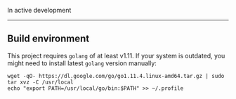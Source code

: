 In active development

---

## Build environment

This project requires `golang` of at least v1.11. If your system is outdated, you might need to install latest `golang` version manually:

    wget -qO- https://dl.google.com/go/go1.11.4.linux-amd64.tar.gz | sudo tar xvz -C /usr/local
    echo "export PATH=/usr/local/go/bin:$PATH" >> ~/.profile
